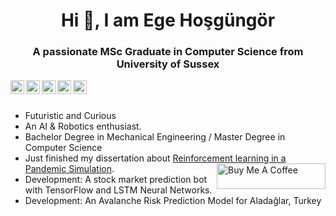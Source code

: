 
<h1 align="center">Hi 👋, I am Ege Hoşgüngör</h1>
<h3 align="center">A passionate MSc Graduate in Computer Science from University of Sussex </h3>


<a href="https://www.linkedin.com/in/hosgungor/">
  <img align="left" alt="Ege's Linkdein" width="22px" src="https://cdn.jsdelivr.net/npm/simple-icons@v3/icons/linkedin.svg" />
</a>
<a href="https://github.com/Hsgngr">
  <img align="left" alt="Ege's Github" width="22px" src="https://cdn.jsdelivr.net/npm/simple-icons@v3/icons/github.svg" />
</a>
<a href="https://www.hackerrank.com/hsgngr">
  <img align="left" alt="Ege's Hackerrank" width="22px" src="https://cdn.jsdelivr.net/npm/simple-icons@v3/icons/hackerrank.svg" />
</a>
<a href="https://leetcode.com/EgeHsgngr/">
  <img align="left" alt="Ege's LeetCode" width="22px" src="https://cdn.jsdelivr.net/npm/simple-icons@v3/icons/leetcode.svg" />
</a>
<a href="https://www.kaggle.com/egehosgungor">
  <img align="left" alt="Ege's Kaggle" width="22px" src="https://cdn.jsdelivr.net/npm/simple-icons@3.1.0/icons/kaggle.svg" />
</a>
</a>
<br />
<br />



- Futuristic and Curious
- An AI & Robotics enthusiast.
- Bachelor Degree in Mechanical Engineering / Master Degree in Computer Science
- Just finished my dissertation about [Reinforcement learning in a Pandemic Simulation](https://github.com/Hsgngr/Pandemic_Simulation). <a href="https://www.buymeacoffee.com/hosgungor" target="_blank"><img align="right" src="https://cdn.buymeacoffee.com/buttons/default-black.png" alt="Buy Me A Coffee" height="41" width="174"></a>
- Development: A stock market prediction bot with TensorFlow and LSTM Neural Networks.
- Development: An Avalanche Risk Prediction Model for Aladağlar, Turkey






